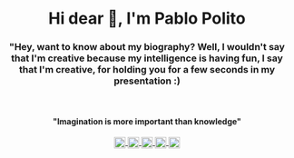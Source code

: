 <!--Apresentation-->
<h1 align="center">Hi dear 👋, I'm Pablo Polito</h1>
<h3 align="center">
"Hey, want to know about my biography? Well, I wouldn't say that I'm creative because my intelligence is having fun, I say that I'm creative, for holding you for a few seconds in my presentation :)</h3> </br><h4 align="center">"Imagination is more important than knowledge"</h4>

<!--Social Medias-->
<p align="center">
<a href="https://codepen.io/pablopolito" target="blank">
  <img align="center" src="https://seeklogo.com/images/C/codepen-logo-1B85489666-seeklogo.com.png" alt="codepen.io" height="20" width="20" />
</a>
  
<a href="https://pt.stackoverflow.com/users/130849/pablo-polito" target="blank">
  <img align="center" src="https://upload.wikimedia.org/wikipedia/commons/thumb/e/ef/Stack_Overflow_icon.svg/768px-Stack_Overflow_icon.svg.png" alt="stackoverflow" height="20" width="20" />
</a>
  
<a href="https://linkedin.com/in/pablopolito" target="blank">
  <img align="center" src="https://cdn.icon-icons.com/icons2/792/PNG/512/LINKEDIN_icon-icons.com_65538.png" alt="linkedin" height="20" width="20" />
</a>
   
<a href="https://codesandbox.io/u/PabloPolito" target="blank">
  <img align="center" src="https://ci.codesandbox.io/static/favicon.ico" alt="cidesandbox" height="20" width="20" />
</a>
  
<a href="https://instagram.com/pabloppolito" target="blank">
  <img align="center" src="https://cdn.icon-icons.com/icons2/792/PNG/512/INSTAGRAM_icon-icons.com_65535.png" alt="instagram" height="20" width="20" text="white"/>
</a>
</p>
